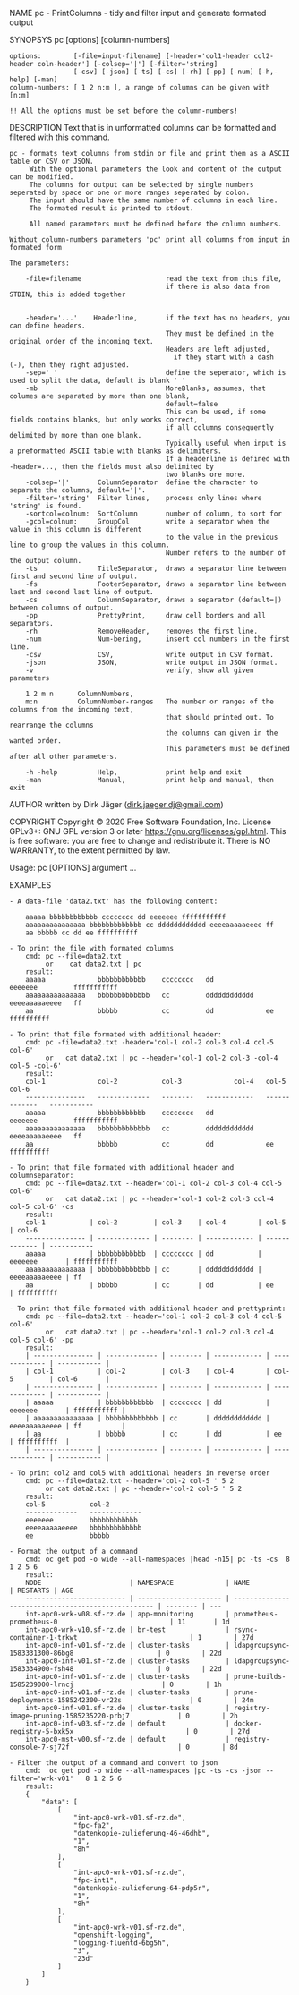 
NAME
    pc - PrintColumns - tidy and filter input and generate formated output

SYNOPSYS
    pc [options]  [column-numbers]

    options:        [-file=input-filename] [-header='col1-header col2-header coln-header'] [-colsep='|'] [-filter='string]
                    [-csv] [-json] [-ts] [-cs] [-rh] [-pp] [-num] [-h,-help] [-man]
    column-numbers: [ 1 2 n:m ], a range of columns can be given with [n:m]

    !! All the options must be set before the column-numbers!

DESCRIPTION
    Text that is in unformatted columns can be formatted and filtered with this command.

    pc - formats text columns from stdin or file and print them as a ASCII table or CSV or JSON.
         With the optional parameters the look and content of the output can be modified.
         The columns for output can be selected by single numbers seperated by space or one or more ranges seperated by colon.
         The input should have the same number of columns in each line.
         The formated result is printed to stdout.

         All named parameters must be defined before the column numbers.

    Without column-numbers parameters 'pc' print all columns from input in formated form

    The parameters:

        -file=filename                     read the text from this file,
                                           if there is also data from STDIN, this is added together


        -header='...'    Headerline,       if the text has no headers, you can define headers.
                                           They must be defined in the original order of the incoming text.
                                           Headers are left adjusted,
                                             if they start with a dash (-), then they right adjusted.
        -sep=' '                           define the seperator, which is used to split the data, default is blank ' '
        -mb                                MoreBlanks, assumes, that columes are separated by more than one blank,
                                           default=false
                                           This can be used, if some fields contains blanks, but only works correct,
                                           if all columns consequently delimited by more than one blank.
                                           Typically useful when input is a preformatted ASCII table with blanks as delimiters.
                                           If a headerline is defined with -header=..., then the fields must also delimited by
                                           two blanks ore more.
        -colsep='|'       ColumnSeparator  define the character to separate the columns, default='|'.
        -filter='string'  Filter lines,    process only lines where 'string' is found.
        -sortcol=colnum:  SortColumn       number of column, to sort for
        -gcol=colnum:     GroupCol         write a separator when the value in this column is different
                                           to the value in the previous line to group the values in this column.
                                           Number refers to the number of the output column.
        -ts               TitleSeparator,  draws a separator line between first and second line of output.
        -fs               FooterSeparator, draws a separator line between last and second last line of output.
        -cs               ColumnSeparator, draws a separator (default=|) between columns of output.
        -pp               PrettyPrint,     draw cell borders and all separators.
        -rh               RemoveHeader,    removes the first line.
        -num              Num-bering,      insert col numbers in the first line.
        -csv              CSV,             write output in CSV format.
        -json             JSON,            write output in JSON format.
        -v                                 verify, show all given parameters

        1 2 m n      ColumnNumbers,
        m:n          ColumnNumber-ranges   The number or ranges of the columns from the incoming text,
                                           that should printed out. To rearrange the columns
                                           the columns can given in the wanted order.
                                           This parameters must be defined after all other parameters.

        -h -help          Help,            print help and exit
        -man              Manual,          print help and manual, then exit

AUTHOR
    written by Dirk Jäger (dirk.jaeger.dj@gmail.com)

COPYRIGHT
    Copyright © 2020 Free Software Foundation, Inc.  License GPLv3+: GNU GPL version 3 or later <https://gnu.org/licenses/gpl.html>.
    This is free software: you are free to change and redistribute it.  There is NO WARRANTY, to the extent permitted by law.
    
Usage: pc [OPTIONS] argument ...


EXAMPLES

    - A data-file 'data2.txt' has the following content:

        aaaaa bbbbbbbbbbbb cccccccc dd eeeeeee fffffffffff
        aaaaaaaaaaaaaaa bbbbbbbbbbbbb cc dddddddddddd eeeeaaaaaeeee ff
        aa bbbbb cc dd ee ffffffffff

    - To print the file with formated columns
        cmd: pc --file=data2.txt
             or    cat data2.txt | pc
        result:
        aaaaa             bbbbbbbbbbbb    cccccccc   dd             eeeeeee         fffffffffff
        aaaaaaaaaaaaaaa   bbbbbbbbbbbbb   cc         dddddddddddd   eeeeaaaaaeeee   ff
        aa                bbbbb           cc         dd             ee              ffffffffff

    - To print that file formated with additional header:
        cmd: pc -file=data2.txt -header='col-1 col-2 col-3 col-4 col-5 col-6'
             or   cat data2.txt | pc --header='col-1 col-2 col-3 -col-4 col-5 -col-6'
        result:
        col-1             col-2           col-3             col-4   col-5                 col-6
        ---------------   -------------   --------   ------------   -------------   -----------
        aaaaa             bbbbbbbbbbbb    cccccccc   dd             eeeeeee         fffffffffff
        aaaaaaaaaaaaaaa   bbbbbbbbbbbbb   cc         dddddddddddd   eeeeaaaaaeeee   ff
        aa                bbbbb           cc         dd             ee              ffffffffff

    - To print that file formated with additional header and columnseparator:
        cmd: pc --file=data2.txt --header='col-1 col-2 col-3 col-4 col-5 col-6'
             or   cat data2.txt | pc --header='col-1 col-2 col-3 col-4 col-5 col-6' -cs
        result:
        col-1           | col-2         | col-3    | col-4        | col-5         | col-6
        --------------- | ------------- | -------- | ------------ | ------------- | -----------
        aaaaa           | bbbbbbbbbbbb  | cccccccc | dd           | eeeeeee       | fffffffffff
        aaaaaaaaaaaaaaa | bbbbbbbbbbbbb | cc       | dddddddddddd | eeeeaaaaaeeee | ff
        aa              | bbbbb         | cc       | dd           | ee            | ffffffffff

    - To print that file formated with additional header and prettyprint:
        cmd: pc --file=data2.txt --header='col-1 col-2 col-3 col-4 col-5 col-6'
             or   cat data2.txt | pc --header='col-1 col-2 col-3 col-4 col-5 col-6' -pp
        result:
        | --------------- | ------------- | -------- | ------------ | ------------- | ----------- |
        | col-1           | col-2         | col-3    | col-4        | col-5         | col-6       |
        | --------------- | ------------- | -------- | ------------ | ------------- | ----------- |
        | aaaaa           | bbbbbbbbbbbb  | cccccccc | dd           | eeeeeee       | fffffffffff |
        | aaaaaaaaaaaaaaa | bbbbbbbbbbbbb | cc       | dddddddddddd | eeeeaaaaaeeee | ff          |
        | aa              | bbbbb         | cc       | dd           | ee            | ffffffffff  |
        | --------------- | ------------- | -------- | ------------ | ------------- | ----------- |

    - To print col2 and col5 with additional headers in reverse order
        cmd: pc --file=data2.txt --header='col-2 col-5 ' 5 2
             or cat data2.txt | pc --header='col-2 col-5 ' 5 2
        result:
        col-5           col-2
        -------------   -------------
        eeeeeee         bbbbbbbbbbbb
        eeeeaaaaaeeee   bbbbbbbbbbbbb
        ee              bbbbb

    - Format the output of a command
        cmd: oc get pod -o wide --all-namespaces |head -n15| pc -ts -cs  8 1 2 5 6
        result:
        NODE                      | NAMESPACE             | NAME                                               | RESTARTS | AGE
        ------------------------- | --------------------- | -------------------------------------------------- | -------- | ---
        int-apc0-wrk-v08.sf-rz.de | app-monitoring        | prometheus-prometheus-0                            | 11       | 1d
        int-apc0-wrk-v10.sf-rz.de | br-test               | rsync-container-1-trkwt                            | 1        | 27d
        int-apc0-inf-v01.sf-rz.de | cluster-tasks         | ldapgroupsync-1583331300-86bg8                     | 0        | 22d
        int-apc0-inf-v01.sf-rz.de | cluster-tasks         | ldapgroupsync-1583334900-fsh48                     | 0        | 22d
        int-apc0-inf-v01.sf-rz.de | cluster-tasks         | prune-builds-1585239000-lrncj                      | 0        | 1h
        int-apc0-inf-v01.sf-rz.de | cluster-tasks         | prune-deployments-1585242300-vr22s                 | 0        | 24m
        int-apc0-inf-v01.sf-rz.de | cluster-tasks         | registry-image-pruning-1585235220-prbj7            | 0        | 2h
        int-apc0-inf-v03.sf-rz.de | default               | docker-registry-5-bxk5x                            | 0        | 27d
        int-apc0-mst-v00.sf-rz.de | default               | registry-console-7-sj72f                           | 0        | 8d

    - Filter the output of a command and convert to json
        cmd:  oc get pod -o wide --all-namespaces |pc -ts -cs -json --filter='wrk-v01'   8 1 2 5 6
        result:
        {
            "data": [
                [
                    "int-apc0-wrk-v01.sf-rz.de",
                    "fpc-fa2",
                    "datenkopie-zulieferung-46-46dhb",
                    "1",
                    "8h"
                ],
                [
                    "int-apc0-wrk-v01.sf-rz.de",
                    "fpc-int1",
                    "datenkopie-zulieferung-64-pdp5r",
                    "1",
                    "8h"
                ],
                [
                    "int-apc0-wrk-v01.sf-rz.de",
                    "openshift-logging",
                    "logging-fluentd-6bg5h",
                    "3",
                    "23d"
                ]
            ]
        }
    
